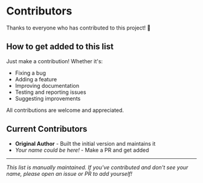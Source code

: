 # Contributors

Thanks to everyone who has contributed to this project! 🎉

## How to get added to this list

Just make a contribution! Whether it's:

- Fixing a bug
- Adding a feature
- Improving documentation
- Testing and reporting issues
- Suggesting improvements

All contributions are welcome and appreciated.

## Current Contributors

- **Original Author** - Built the initial version and maintains it
- _Your name could be here!_ - Make a PR and get added

---

_This list is manually maintained. If you've contributed and don't see your name, please open an issue or PR to add yourself!_
